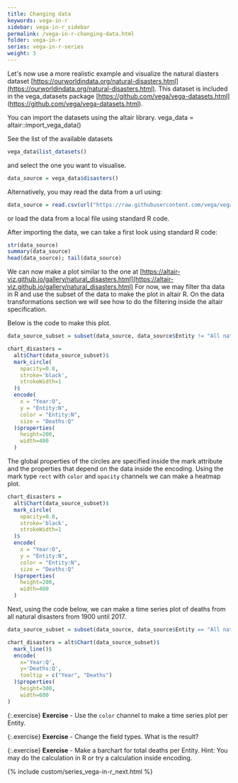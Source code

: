 ```yaml
---
title: Changing data
keywords: vega-in-r
sidebar: vega-in-r_sidebar
permalink: /vega-in-r-changing-data.html
folder: vega-in-r
series: vega-in-r-series
weight: 3
---
```

Let's now use a more realistic example and visualize the natural diasters dataset [https://ourworldindata.org/natural-disasters.html](https://ourworldindata.org/natural-disasters.html). 
This dataset is included in the vega_datasets package [https://github.com/vega/vega-datasets.html] (https://github.com/vega/vega-datasets.html).

You can import the datasets using the altair library.
vega_data = altair::import_vega_data()

See the list of the available datasets
```R
vega_data$list_datasets()
```

and select the one you want to visualise.
```R
data_source = vega_data$disasters()
```

Alternatively, you may read the data from a url using:
```R
data_source = read.csv(url("https://raw.githubusercontent.com/vega/vega-datasets/master/data/disasters.csv"))
```

or load the data from a local file using standard R code.

After importing the data, we can take a first look using standard R code:

```R
str(data_source)
summary(data_source)
head(data_source); tail(data_source)
```

We can now make a plot similar to the one at [https://altair-viz.github.io/gallery/natural_disasters.html](https://altair-viz.github.io/gallery/natural_disasters.html)
For now, we may filter tha data in R and use the subset of the data to make the plot in altair R. On the data transformations section we will see how to do the filtering inside the altair specification.

<div id="vis3"></div>
<script type="text/javascript">
    var yourVlSpec = {
  "$schema": "https://vega.github.io/schema/vega-lite/v4.0.0.json",
  "config": {
    "view": {
      "continuousHeight": 300,
      "continuousWidth": 400
    }
  },
  "data": {
    "url": "https://raw.githubusercontent.com/vega/vega-datasets/master/data/disasters.csv"
  },
  "encoding": {
    "color": {
      "field": "Entity",
      "type": "nominal"
    },
    "size": {
      "field": "Deaths",
      "type": "quantitative"
    },
    "x": {
      "field": "Year",
      "type": "ordinal"
    },
    "y": {
      "field": "Entity",
      "type": "nominal"
    }
  },
  "height": 200,
  "mark": {
    "opacity": 0.8,
    "stroke": "black",
    "strokeWidth": 1,
    "type": "circle"
  },
  "width": 400
};
  vegaEmbed('#vis3', yourVlSpec);
</script>


Below is the code to make this plot.

```R
data_source_subset = subset(data_source, data_source$Entity != "All natural disasters") 

chart_disasters = 
  alt$Chart(data_source_subset)$
  mark_circle(
    opacity=0.8,
    stroke='black',
    strokeWidth=1
  )$
  encode(
    x = "Year:O",
    y = "Entity:N",
    color = "Entity:N",
    size = "Deaths:Q"
  )$properties(
    height=200,
    width=400
  )
```
The global properties of the circles are specified inside the mark attribute and the properties that depend on the data inside the encoding.
Using the mark type `rect` with `color` and `opacity` channels we can make a heatmap plot. 


```R
chart_disasters = 
  alt$Chart(data_source_subset)$
  mark_circle(
    opacity=0.8,
    stroke='black',
    strokeWidth=1
  )$
  encode(
    x = "Year:O",
    y = "Entity:N",
    color = "Entity:N",
    size = "Deaths:Q"
  )$properties(
    height=200,
    width=400
  )
```


<div id="vis4"></div>
<script type="text/javascript">
    var yourVlSpec = {
  "$schema": "https://vega.github.io/schema/vega-lite/v4.0.0.json",
  "config": {
    "view": {
      "continuousHeight": 300,
      "continuousWidth": 400
    }
  },
  "data": {
    "url": "https://raw.githubusercontent.com/vega/vega-datasets/master/data/disasters.csv"
  },
  "encoding": {
    "color": {
      "field": "Entity",
      "type": "nominal"
    },
    "opacity": {
      "field": "Deaths",
      "type": "quantitative"
    },
    "x": {
      "field": "Entity",
      "type": "ordinal"
    },
    "y": {
      "field": "Year",
      "type": "ordinal"
    }
  },
  "height": 600,
  "mark": "rect",
  "transform": [
    {
      "filter": {
        "field": "Entity",
        "oneOf": [
          "Drought",
          "Earthquake",
          "Epidemic",
          "Extreme temperature",
          "Extreme weather",
          "Flood",
          "Landslide",
          "Mass movement (dry)",
          "Volcanic activity",
          "Wildfire"
        ]
      }
    }
  ],
  "width": 200
};
  vegaEmbed('#vis4', yourVlSpec);
</script>

Next, using the code below, we can make a time series plot of deaths from all natural disasters from 1900 until 2017.

```R
data_source_subset = subset(data_source, data_source$Entity == "All natural disasters") 

chart_disasters = alt$Chart(data_source_subset)$
  mark_line()$
  encode(
    x='Year:Q',
    y='Deaths:Q',
    tooltip = c("Year", "Deaths")
  )$properties(
    height=300,
    width=600
)
```

<div id="vis5"></div>
<script type="text/javascript">
    var yourVlSpec = {
  "$schema": "https://vega.github.io/schema/vega-lite/v4.0.0.json",
  "config": {
    "view": {
      "continuousHeight": 300,
      "continuousWidth": 400
    }
  },
  "data": {
    "url": "https://raw.githubusercontent.com/vega/vega-datasets/master/data/disasters.csv"
  },
  "encoding": {
    "x": {
      "field": "Year",
      "type": "quantitative"
    },
    "y": {
      "field": "Deaths",
      "type": "quantitative"
    }
  },
  "height": 300,
  "mark": "line",
  "transform": [
    {
      "filter": {
        "equal": "All natural disasters",
        "field": "Entity"
      }
    }
  ],
  "width": 600
};
  vegaEmbed('#vis5', yourVlSpec);
</script>


{:.exercise}
**Exercise** - Use the `color` channel to make a time series plot per Entity.

{:.exercise}
**Exercise** - Change the field types. What is the result?

{:.exercise}
**Exercise** - Make a barchart for total deaths per Entity. Hint: You may do the calculation in R or try a calculation inside encoding.


{% include custom/series_vega-in-r_next.html %}
